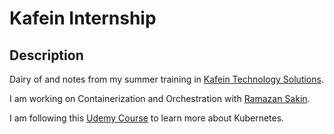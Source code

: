 # Kafein Internship
## Description 
Dairy of and notes from my summer training in [Kafein Technology Solutions](https://www.kafein.com.tr/#/).

I am working on Containerization and Orchestration with [Ramazan Sakin](https://github.com/ramazansakin).

I am  following this [Udemy Course](https://www.udemy.com/course/kubernetes-temelleri/) to learn more about Kubernetes.

